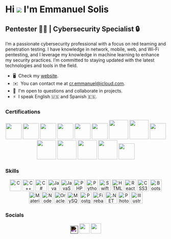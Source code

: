 Hi ![](https://user-images.githubusercontent.com/18350557/176309783-0785949b-9127-417c-8b55-ab5a4333674e.gif) I'm Emmanuel Solis
======================================================================================================================================

Pentester 🕵️‍♂️ | Cybersecurity Specialist 🔒
---------------------------------------

I’m a passionate cybersecurity professional with a focus on red teaming and penetration testing. I have knowledge in network, mobile, web, and Wi-Fi pentesting, and I leverage my knowledge in machine learning to enhance my security practices. I’m committed to staying updated with the latest technologies and tools in the field.

*   🖥️  Check my [website](https://www.emmanuelsolis.com).
*   ✉️  You can contact me at [cr.emmanuel@icloud.com](mailto:cr.emmanuel@icloud.com).
*   🤝  I'm open to questions and collaborate in projects.
*   ⚡  I speak English 🇺🇸 and Spanish 🇪🇸.

### Certifications
<p align="center">
<a href="https://www.emmanuelsolis.com/resume.html" target="_blank" rel="noreferrer"><img src="https://www.emmanuelsolis.com/img/oas.png" width="50" height="50" /></a>
<a href="https://www.emmanuelsolis.com/resume.html" target="_blank" rel="noreferrer"><img src="https://www.emmanuelsolis.com/img/palo_alto.png" width="50" height="50" /></a>
<a href="https://www.credly.com/badges/8960186c-2c86-40f1-b0ea-3c466a3f8d86/public_url" target="_blank" rel="noreferrer"><img src="https://www.emmanuelsolis.com/img/rangeforce.png" width="50" height="50" /></a>
<a href="https://www.credly.com/badges/0649d37f-803f-44e8-a22a-1f2666404b31/public_url" target="_blank" rel="noreferrer"><img src="https://www.emmanuelsolis.com/img/rangeforce.png" width="50" height="50" /></a>
<a href="https://www.credly.com/badges/0dcb30a2-b821-41e1-93a9-01da3e6cbb16/public_url" target="_blank" rel="noreferrer"><img src="https://www.emmanuelsolis.com/img/rangeforce.png" width="50" height="50" /></a>
<a href="https://www.credly.com/badges/fce2c229-f8e4-46cf-aa40-c5f46924e580/public_url" target="_blank" rel="noreferrer"><img src="https://www.emmanuelsolis.com/img/rangeforce.png" width="50" height="50" /></a>
<a href="https://certified.tcm-sec.com/c9a59387-41a4-4293-bf80-e6a8662caaa7" target="_blank" rel="noreferrer"><img src="https://api.accredible.com/v1/frontend/credential_website_embed_image/badge/114045944" width="60" height="60" /></a>
<a href="https://www.credential.net/a962ee5f-6415-4259-b8ed-8d9463723a44" target="_blank" rel="noreferrer"><img src="https://api.accredible.com/v1/frontend/credential_website_embed_image/badge/109125135" width="60" height="60" /></a>
<a href="https://www.emmanuelsolis.com/resume.html" target="_blank" rel="noreferrer"><img src="https://www.emmanuelsolis.com/img/tcm_sec.png" width="50" height="50" /></a>
<a href="https://certs.ine.com/d3e68272-7a5b-44c3-8525-d83e60da9833" target="_blank" rel="noreferrer"><img src="https://api.accredible.com/v1/frontend/credential_website_embed_image/badge/86241211" width="60" height="60" /></a>
<a href="https://certs.ine.com/99ac697b-28ff-41b0-9613-c10e0ddb2179" target="_blank" rel="noreferrer"><img src="https://api.accredible.com/v1/frontend/credential_website_embed_image/badge/83841692" width="60" height="60" /></a> 
<a href="https://certs.ine.com/75596272-8b3c-4c08-b99d-0a50bc60cb5e" target="_blank" rel="noreferrer"><img src="https://api.accredible.com/v1/frontend/credential_website_embed_image/badge/85592722" width="60" height="60" /></a>
<a href="https://certs.ine.com/166ee02d-4554-4d7e-a97d-3a7eddbc4752" target="_blank" rel="noreferrer"><img src="https://api.accredible.com/v1/frontend/credential_website_embed_image/badge/82089113" width="60" height="60" /></a> 
<a href="https://www.emmanuelsolis.com/resume.html" target="_blank" rel="noreferrer"><img src="https://www.emmanuelsolis.com/img/mandiant.png" width="50" height="50" /></a>





### Skills
<p align="center">
<a href="https://docs.microsoft.com/en-us/cpp/?view=msvc-170" target="_blank" rel="noreferrer"><img src="https://raw.githubusercontent.com/danielcranney/readme-generator/main/public/icons/skills/c-colored.svg" width="36" height="36" alt="C" /></a>
<a href="https://docs.microsoft.com/en-us/cpp/?view=msvc-170" target="_blank" rel="noreferrer"><img src="https://raw.githubusercontent.com/danielcranney/readme-generator/main/public/icons/skills/cplusplus-colored.svg" width="36" height="36" alt="C++" /></a>
<a href="https://docs.microsoft.com/en-us/dotnet/csharp/" target="_blank" rel="noreferrer"><img src="https://raw.githubusercontent.com/danielcranney/readme-generator/main/public/icons/skills/csharp-colored.svg" width="36" height="36" alt="C#" /></a>
<a href="https://www.oracle.com/java/" target="_blank" rel="noreferrer"><img src="https://raw.githubusercontent.com/danielcranney/readme-generator/main/public/icons/skills/java-colored.svg" width="36" height="36" alt="Java" /></a>
<a href="https://developer.mozilla.org/en-US/docs/Web/JavaScript" target="_blank" rel="noreferrer"><img src="https://raw.githubusercontent.com/danielcranney/readme-generator/main/public/icons/skills/javascript-colored.svg" width="36" height="36" alt="JavaScript" /></a>
<a href="https://www.php.net/" target="_blank" rel="noreferrer"><img src="https://raw.githubusercontent.com/danielcranney/readme-generator/main/public/icons/skills/php-colored.svg" width="36" height="36" alt="PHP" /></a>
<a href="https://www.python.org/" target="_blank" rel="noreferrer"><img src="https://raw.githubusercontent.com/danielcranney/readme-generator/main/public/icons/skills/python-colored.svg" width="36" height="36" alt="Python" /></a>
<a href="https://developer.apple.com/swift/" target="_blank" rel="noreferrer"><img src="https://raw.githubusercontent.com/danielcranney/readme-generator/main/public/icons/skills/swift-colored.svg" width="36" height="36" alt="Swift" /></a>
<a href="https://developer.mozilla.org/en-US/docs/Glossary/HTML5" target="_blank" rel="noreferrer"><img src="https://raw.githubusercontent.com/danielcranney/readme-generator/main/public/icons/skills/html5-colored.svg" width="36" height="36" alt="HTML5" /></a>
<a href="https://reactjs.org/" target="_blank" rel="noreferrer"><img src="https://raw.githubusercontent.com/danielcranney/readme-generator/main/public/icons/skills/react-colored.svg" width="36" height="36" alt="React" /></a>
<a href="https://www.w3.org/TR/CSS/#css" target="_blank" rel="noreferrer"><img src="https://raw.githubusercontent.com/danielcranney/readme-generator/main/public/icons/skills/css3-colored.svg" width="36" height="36" alt="CSS3" /></a>
<a href="https://getbootstrap.com/" target="_blank" rel="noreferrer"><img src="https://raw.githubusercontent.com/danielcranney/readme-generator/main/public/icons/skills/bootstrap-colored.svg" width="36" height="36" alt="Bootstrap" /></a>
<a href="https://mui.com/" target="_blank" rel="noreferrer"><img src="https://raw.githubusercontent.com/danielcranney/readme-generator/main/public/icons/skills/materialui-colored.svg" width="36" height="36" alt="Material UI" /></a>
<a href="https://nodejs.org/en/" target="_blank" rel="noreferrer"><img src="https://raw.githubusercontent.com/danielcranney/readme-generator/main/public/icons/skills/nodejs-colored.svg" width="36" height="36" alt="NodeJS" /></a>
<a href="https://www.oracle.com/uk/index.html" target="_blank" rel="noreferrer"><img src="https://raw.githubusercontent.com/danielcranney/readme-generator/main/public/icons/skills/oracle-colored.svg" width="36" height="36" alt="Oracle" /></a>
<a href="https://www.mysql.com/" target="_blank" rel="noreferrer"><img src="https://raw.githubusercontent.com/danielcranney/readme-generator/main/public/icons/skills/mysql-colored.svg" width="36" height="36" alt="MySQL" /></a>
<a href="https://www.postgresql.org/" target="_blank" rel="noreferrer"><img src="https://raw.githubusercontent.com/danielcranney/readme-generator/main/public/icons/skills/postgresql-colored.svg" width="36" height="36" alt="PostgreSQL" /></a>
<a href="https://firebase.google.com/" target="_blank" rel="noreferrer"><img src="https://raw.githubusercontent.com/danielcranney/readme-generator/main/public/icons/skills/firebase-colored.svg" width="36" height="36" alt="Firebase" /></a>
<a href="https://dotnet.microsoft.com/en-us/" target="_blank" rel="noreferrer"><img src="https://raw.githubusercontent.com/danielcranney/readme-generator/main/public/icons/skills/dot-net-colored.svg" width="36" height="36" alt=".NET" /></a>
<a href="https://www.adobe.com/uk/products/photoshop.html" target="_blank" rel="noreferrer"><img src="https://raw.githubusercontent.com/danielcranney/readme-generator/main/public/icons/skills/photoshop-colored.svg" width="36" height="36" alt="Photoshop" /></a>
<a href="adobe.com/uk/products/illustrator.html" target="_blank" rel="noreferrer"><img src="https://raw.githubusercontent.com/danielcranney/readme-generator/main/public/icons/skills/illustrator-colored.svg" width="36" height="36" alt="Illustrator" /></a>
</p>

### Socials
<p align="center">
<a href="https://www.github.com/emasp2001" target="_blank" rel="noreferrer"><img src="https://upload.wikimedia.org/wikipedia/commons/9/91/Octicons-mark-github.svg" style="filter: invert(100%); width: 24px; height: 24px;"></a> 
<a href="https://www.linkedin.com/in/emmasolis" target="_blank" rel="noreferrer"><img src="https://raw.githubusercontent.com/danielcranney/readme-generator/main/public/icons/socials/linkedin.svg" width="32" height="32" /></a>  
<a href="https://www.emmanuelsolis.com" target="_blank" rel="noreferrer"><img src="https://raw.githubusercontent.com/danielcranney/readme-generator/main/public/icons/socials/rss.svg" width="32" height="32" /></a></p>
